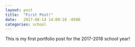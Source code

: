```yaml
---
layout: post
title:  "First Post!"
date:   2017-08-14 14:09:18 -0500
categories: school
---
```

This is my first portfolio post for the 2017-2018 school year!
